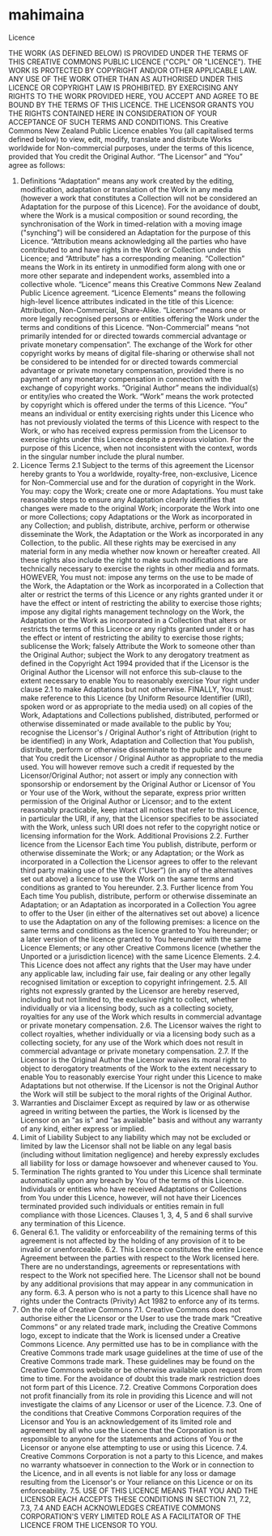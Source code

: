 # mahimaina

Licence

THE WORK (AS DEFINED BELOW) IS PROVIDED UNDER THE TERMS OF THIS CREATIVE COMMONS PUBLIC LICENCE ("CCPL" OR "LICENCE"). THE WORK IS PROTECTED BY COPYRIGHT AND/OR OTHER APPLICABLE LAW. ANY USE OF THE WORK OTHER THAN AS AUTHORISED UNDER THIS LICENCE OR COPYRIGHT LAW IS PROHIBITED. BY EXERCISING ANY RIGHTS TO THE WORK PROVIDED HERE, YOU ACCEPT AND AGREE TO BE BOUND BY THE TERMS OF THIS LICENCE. THE LICENSOR GRANTS YOU THE RIGHTS CONTAINED HERE IN CONSIDERATION OF YOUR ACCEPTANCE OF SUCH TERMS AND CONDITIONS.
This Creative Commons New Zealand Public Licence enables You (all capitalised terms defined below) to view, edit, modify, translate and distribute Works worldwide for Non-commercial purposes, under the terms of this licence, provided that You credit the Original Author.
“The Licensor”
and
“You”
agree as follows:
1. Definitions
“Adaptation” means any work created by the editing, modification, adaptation or translation of the Work in any media (however a work that constitutes a Collection will not be considered an Adaptation for the purpose of this Licence). For the avoidance of doubt, where the Work is a musical composition or sound recording, the synchronisation of the Work in timed-relation with a moving image ("synching") will be considered an Adaptation for the purpose of this Licence.
“Attribution means acknowledging all the parties who have contributed to and have rights in the Work or Collection under this Licence; and “Attribute” has a corresponding meaning.
“Collection” means the Work in its entirety in unmodified form along with one or more other separate and independent works, assembled into a collective whole.
“Licence” means this Creative Commons New Zealand Public Licence agreement.
“Licence Elements” means the following high-level licence attributes indicated in the title of this Licence: Attribution, Non-Commercial, Share-Alike.
“Licensor” means one or more legally recognised persons or entities offering the Work under the terms and conditions of this Licence.
“Non-Commercial” means “not primarily intended for or directed towards commercial advantage or private monetary compensation”. The exchange of the Work for other copyright works by means of digital file-sharing or otherwise shall not be considered to be intended for or directed towards commercial advantage or private monetary compensation, provided there is no payment of any monetary compensation in connection with the exchange of copyright works.
“Original Author” means the individual(s) or entity/ies who created the Work.
“Work” means the work protected by copyright which is offered under the terms of this Licence.
“You” means an individual or entity exercising rights under this Licence who has not previously violated the terms of this Licence with respect to the Work, or who has received express permission from the Licensor to exercise rights under this Licence despite a previous violation.
For the purpose of this Licence, when not inconsistent with the context, words in the singular number include the plural number.
2. Licence Terms
2.1 Subject to the terms of this agreement the Licensor hereby grants to You a worldwide, royalty-free, non-exclusive, Licence for Non-Commercial use and for the duration of copyright in the Work.
You may:
copy the Work;
create one or more Adaptations. You must take reasonable steps to ensure any Adaptation clearly identifies that changes were made to the original Work;
incorporate the Work into one or more Collections;
copy Adaptations or the Work as incorporated in any Collection; and
publish, distribute, archive, perform or otherwise disseminate the Work, the Adaptation or the Work as incorporated in any Collection, to the public.
All these rights may be exercised in any material form in any media whether now known or hereafter created. All these rights also include the right to make such modifications as are technically necessary to exercise the rights in other media and formats.
HOWEVER,
You must not:
impose any terms on the use to be made of the Work, the Adaptation or the Work as incorporated in a Collection that alter or restrict the terms of this Licence or any rights granted under it or have the effect or intent of restricting the ability to exercise those rights;
impose any digital rights management technology on the Work, the Adaptation or the Work as incorporated in a Collection that alters or restricts the terms of this Licence or any rights granted under it or has the effect or intent of restricting the ability to exercise those rights;
sublicense the Work;
falsely Attribute the Work to someone other than the Original Author;
subject the Work to any derogatory treatment as defined in the Copyright Act 1994 provided that if the Licensor is the Original Author the Licensor will not enforce this sub-clause to the extent necessary to enable You to reasonably exercise Your right under clause 2.1 to make Adaptations but not otherwise.
FINALLY,
You must:
make reference to this Licence (by Uniform Resource Identifier (URI), spoken word or as appropriate to the media used) on all copies of the Work, Adaptations and Collections published, distributed, performed or otherwise disseminated or made available to the public by You;
recognise the Licensor's / Original Author's right of Attribution (right to be identified) in any Work, Adaptation and Collection that You publish, distribute, perform or otherwise disseminate to the public and ensure that You credit the Licensor / Original Author as appropriate to the media used. You will however remove such a credit if requested by the Licensor/Original Author;
not assert or imply any connection with sponsorship or endorsement by the Original Author or Licensor of You or Your use of the Work, without the separate, express prior written permission of the Original Author or Licensor; and
to the extent reasonably practicable, keep intact all notices that refer to this Licence, in particular the URI, if any, that the Licensor specifies to be associated with the Work, unless such URI does not refer to the copyright notice or licensing information for the Work.
Additional Provisions
2.2. Further licence from the Licensor
Each time You publish, distribute, perform or otherwise disseminate
the Work; or
any Adaptation; or
the Work as incorporated in a Collection
the Licensor agrees to offer to the relevant third party making use of the Work (“User”) (in any of the alternatives set out above) a licence to use the Work on the same terms and conditions as granted to You hereunder.
2.3. Further licence from You
Each time You publish, distribute, perform or otherwise disseminate
an Adaptation; or
an Adaptation as incorporated in a Collection
You agree to offer to the User (in either of the alternatives set out above) a licence to use the Adaptation on any of the following premises:
a licence on the same terms and conditions as the licence granted to You hereunder; or
a later version of the licence granted to You hereunder with the same Licence Elements; or
any other Creative Commons licence (whether the Unported or a jurisdiction licence) with the same Licence Elements.
2.4. This Licence does not affect any rights that the User may have under any applicable law, including fair use, fair dealing or any other legally recognised limitation or exception to copyright infringement.
2.5. All rights not expressly granted by the Licensor are hereby reserved, including but not limited to, the exclusive right to collect, whether individually or via a licensing body, such as a collecting society, royalties for any use of the Work which results in commercial advantage or private monetary compensation.
2.6. The Licensor waives the right to collect royalties, whether individually or via a licensing body such as a collecting society, for any use of the Work which does not result in commercial advantage or private monetary compensation.
2.7. If the Licensor is the Original Author the Licensor waives its moral right to object to derogatory treatments of the Work to the extent necessary to enable You to reasonably exercise Your right under this Licence to make Adaptations but not otherwise. If the Licensor is not the Original Author the Work will still be subject to the moral rights of the Original Author.
3. Warranties and Disclaimer
Except as required by law or as otherwise agreed in writing between the parties, the Work is licensed by the Licensor on an "as is" and "as available" basis and without any warranty of any kind, either express or implied.
4. Limit of Liability
Subject to any liability which may not be excluded or limited by law the Licensor shall not be liable on any legal basis (including without limitation negligence) and hereby expressly excludes all liability for loss or damage howsoever and whenever caused to You.
5. Termination
The rights granted to You under this Licence shall terminate automatically upon any breach by You of the terms of this Licence. Individuals or entities who have received Adaptations or Collections from You under this Licence, however, will not have their Licences terminated provided such individuals or entities remain in full compliance with those Licences. Clauses 1, 3, 4, 5 and 6 shall survive any termination of this Licence.
6. General
6.1. The validity or enforceability of the remaining terms of this agreement is not affected by the holding of any provision of it to be invalid or unenforceable.
6.2. This Licence constitutes the entire Licence Agreement between the parties with respect to the Work licensed here. There are no understandings, agreements or representations with respect to the Work not specified here. The Licensor shall not be bound by any additional provisions that may appear in any communication in any form.
6.3. A person who is not a party to this Licence shall have no rights under the Contracts (Privity) Act 1982 to enforce any of its terms.
7. On the role of Creative Commons
7.1. Creative Commons does not authorise either the Licensor or the User to use the trade mark “Creative Commons” or any related trade mark, including the Creative Commons logo, except to indicate that the Work is licensed under a Creative Commons Licence. Any permitted use has to be in compliance with the Creative Commons trade mark usage guidelines at the time of use of the Creative Commons trade mark. These guidelines may be found on the Creative Commons website or be otherwise available upon request from time to time. For the avoidance of doubt this trade mark restriction does not form part of this Licence.
7.2. Creative Commons Corporation does not profit financially from its role in providing this Licence and will not investigate the claims of any Licensor or user of the Licence.
7.3. One of the conditions that Creative Commons Corporation requires of the Licensor and You is an acknowledgement of its limited role and agreement by all who use the Licence that the Corporation is not responsible to anyone for the statements and actions of You or the Licensor or anyone else attempting to use or using this Licence.
7.4. Creative Commons Corporation is not a party to this Licence, and makes no warranty whatsoever in connection to the Work or in connection to the Licence, and in all events is not liable for any loss or damage resulting from the Licensor's or Your reliance on this Licence or on its enforceability.
7.5. USE OF THIS LICENCE MEANS THAT YOU AND THE LICENSOR EACH ACCEPTS THESE CONDITIONS IN SECTION 7.1, 7.2, 7.3, 7.4 AND EACH ACKNOWLEDGES CREATIVE COMMONS CORPORATION'S VERY LIMITED ROLE AS A FACILITATOR OF THE LICENCE FROM THE LICENSOR TO YOU.